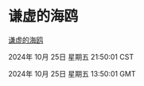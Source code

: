 # 谦虚的海鸥
[谦虚的海鸥](http://219.139.199.238:56308/qxdho/course/base/hotlink/index.php)

2024年 10月 25日 星期五 21:50:01 CST

2024年 10月 25日 星期五 13:50:01 GMT

